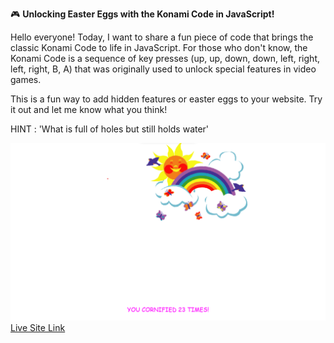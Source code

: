 🎮 **Unlocking Easter Eggs with the Konami Code in JavaScript!**

Hello everyone! Today, I want to share a fun piece of code that brings the classic Konami Code to life in JavaScript. For those who don't know, the Konami Code is a sequence of key presses (up, up, down, down, left, right, left, right, B, A) that was originally used to unlock special features in video games.

This is a fun way to add hidden features or easter eggs to your website. Try it out and let me know what you think!

HINT : 'What is full of holes but still holds water'

![](d.png)
[Live Site Link](https://ashraful-fuqha.github.io/konami-code/)
